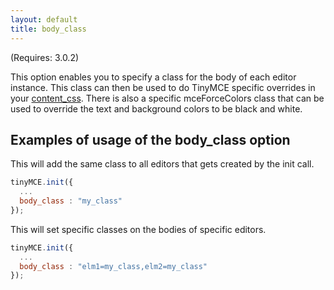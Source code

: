```yaml
---
layout: default
title: body_class
---
```


(Requires: 3.0.2)

This option enables you to specify a class for the body of each editor instance. This class can then be used to do TinyMCE specific overrides in your [content_css](https://www.tiny.cloud/docs-3x/api/configuration/Configuration3x@content_css). There is also a specific mceForceColors class that can be used to override the text and background colors to be black and white.

## Examples of usage of the body_class option

This will add the same class to all editors that gets created by the init call.

```js
tinyMCE.init({
  ...
  body_class : "my_class"
});
```

This will set specific classes on the bodies of specific editors.

```js
tinyMCE.init({
  ...
  body_class : "elm1=my_class,elm2=my_class"
});
```
